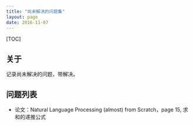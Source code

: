 ```yaml
---
title: "尚未解决的问题集"
layout: page
date: 2016-11-07
---
```

[TOC]

## 关于
记录尚未解决的问题，带解决。

## 问题列表

- 论文：Natural Language Processing (almost) from Scratch，page 15, 求和的递推公式
